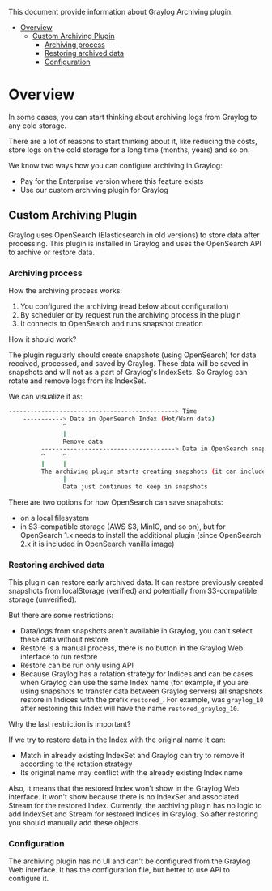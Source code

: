 This document provide information about Graylog Archiving plugin.

* [Overview](#overview)
  * [Custom Archiving Plugin](#custom-archiving-plugin)
    * [Archiving process](#archiving-process)
    * [Restoring archived data](#restoring-archived-data)
    * [Configuration](#configuration)

# Overview

In some cases, you can start thinking about archiving logs from Graylog to any cold storage.

There are a lot of reasons to start thinking about it, like reducing the costs, store logs
on the cold storage for a long time (months, years) and so on.

We know two ways how you can configure archiving in Graylog:

* Pay for the Enterprise version where this feature exists
* Use our custom archiving plugin for Graylog

## Custom Archiving Plugin

Graylog uses OpenSearch (Elasticsearch in old versions) to store data after processing.
This plugin is installed in Graylog and uses the OpenSearch API to archive or restore data.

### Archiving process

How the archiving process works:

1. You configured the archiving (read below about configuration)
2. By scheduler or by request run the archiving process in the plugin
3. It connects to OpenSearch and runs snapshot creation

How it should work?

The plugin regularly should create snapshots (using OpenSearch) for data received, processed, and saved by Graylog.
These data will be saved in snapshots and will not as a part of Graylog's IndexSets.
So Graylog can rotate and remove logs from its IndexSet.

We can visualize it as:

```bash
----------------------------------------------> Time
    -----------> Data in OpenSearch Index (Hot/Warn data)
               ^
               |
               Remove data
         -------------------------------------> Data in OpenSearch snapshot (Cold data)
         ^     ^
         |     |
         The archiving plugin starts creating snapshots (it can include old data from already existing indices)
               |
               Data just continues to keep in snapshots
```

There are two options for how OpenSearch can save snapshots:

* on a local filesystem
* in S3-compatible storage (AWS S3, MinIO, and so on), but for OpenSearch 1.x needs to install the additional plugin
  (since OpenSearch 2.x it is included in OpenSearch vanilla image)

### Restoring archived data

This plugin can restore early archived data. It can restore previously created snapshots from localStorage (verified)
and potentially from S3-compatible storage (unverified).

But there are some restrictions:

* Data/logs from snapshots aren't available in Graylog, you can't select these data without restore
* Restore is a manual process, there is no button in the Graylog Web interface to run restore
* Restore can be run only using API
* Because Graylog has a rotation strategy for Indices and can be cases when Graylog can use the same Index name
  (for example, if you are using snapshots to transfer data between Graylog servers) all snapshots restore in Indices
  with the prefix `restored_`. For example, was `graylog_10` after restoring this Index will have
  the name `restored_graylog_10`.

Why the last restriction is important?

If we try to restore data in the Index with the original name it can:

* Match in already existing IndexSet and Graylog can try to remove it according to the rotation strategy
* Its original name may conflict with the already existing Index name

Also, it means that the restored Index won't show in the Graylog Web interface. It won't show because there is no
IndexSet and associated Stream for the restored Index.
Currently, the archiving plugin has no logic to add IndexSet and Stream for restored Indices in Graylog.
So after restoring you should manually add these objects.

### Configuration

The archiving plugin has no UI and can't be configured from the Graylog Web interface.
It has the configuration file, but better to use API to configure it.
